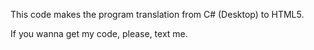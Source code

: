 This code makes the program translation from C# (Desktop) to HTML5.

If you wanna get my code, please, text me.

